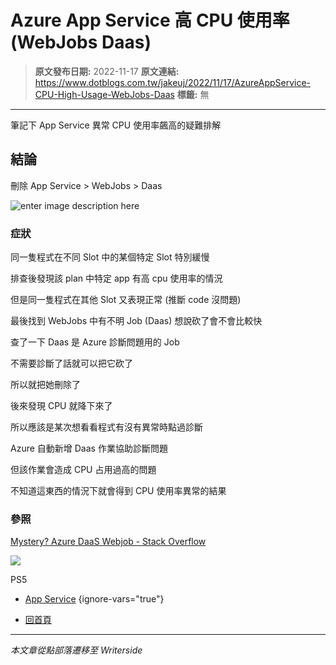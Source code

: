 # Azure App Service 高 CPU 使用率 (WebJobs Daas)

> **原文發布日期:** 2022-11-17
> **原文連結:** https://www.dotblogs.com.tw/jakeuj/2022/11/17/AzureAppService-CPU-High-Usage-WebJobs-Daas
> **標籤:** 無

---

筆記下 App Service 異常 CPU 使用率飆高的疑難排解

## 結論

刪除 App Service > WebJobs > Daas

![enter image description here](https://i.stack.imgur.com/YeKgh.jpg)

### 症狀

同一隻程式在不同 Slot 中的某個特定 Slot 特別緩慢

排查後發現該 plan 中特定 app 有高 cpu 使用率的情況

但是同一隻程式在其他 Slot 又表現正常 (推斷 code 沒問題)

最後找到 WebJobs 中有不明 Job (Daas) 想說砍了會不會比較快

查了一下 Daas 是 Azure 診斷問題用的 Job

不需要診斷了話就可以把它砍了

所以就把她刪除了

後來發現 CPU 就降下來了

所以應該是某次想看看程式有沒有異常時點過診斷

Azure 自動新增 Daas 作業協助診斷問題

但該作業會造成 CPU 占用過高的問題

不知道這東西的情況下就會得到 CPU 使用率異常的結果

### 參照

[Mystery? Azure DaaS Webjob - Stack Overflow](https://stackoverflow.com/questions/53242391/mystery-azure-daas-webjob)

![](https://card.psnprofiles.com/1/jakeuj.png)

PS5

* [App Service](/jakeuj/Tags?qq=App%20Service)
{ignore-vars="true"}

* [回首頁](/jakeuj)

---

*本文章從點部落遷移至 Writerside*
